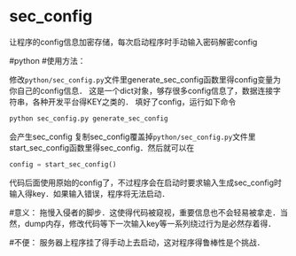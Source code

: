 sec_config
==========

让程序的config信息加密存储，每次启动程序时手动输入密码解密config


#python
#使用方法：

修改`python/sec_config.py`文件里generate_sec_config函数里得config变量为你自己的config信息．
这是一个dict对象，够存很多config信息了，数据连接字符串，各种开发平台得KEY之类的．
填好了config，运行如下命令
```bash
python sec_config.py generate_sec_config

```

会产生sec_config
复制sec_config覆盖掉`python/sec_config.py`文件里start_sec_config函数里得sec_config．然后就可以在
```python
config = start_sec_config()
```
代码后面使用原始的config了，不过程序会在启动时要求输入生成sec_config时输入得key．如果输入错误，程序将无法启动．


#意义：
拖慢入侵者的脚步．这使得代码被窥视，重要信息也不会轻易被拿走．当然，dump内存，修改代码等下一次输入key等一系列绕过行为是必然存着得．

#不便：
服务器上程序挂了得手动上去启动，这对程序得鲁棒性是个挑战．

